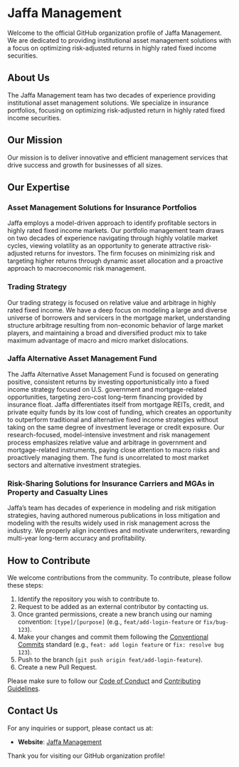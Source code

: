 # Jaffa Management

Welcome to the official GitHub organization profile of Jaffa Management. We are dedicated to providing institutional asset management solutions with a focus on optimizing risk-adjusted returns in highly rated fixed income securities.

## About Us

The Jaffa Management team has two decades of experience providing institutional asset management solutions. We specialize in insurance portfolios, focusing on optimizing risk-adjusted return in highly rated fixed income securities.

## Our Mission

Our mission is to deliver innovative and efficient management services that drive success and growth for businesses of all sizes.

## Our Expertise

### Asset Management Solutions for Insurance Portfolios

Jaffa employs a model-driven approach to identify profitable sectors in highly rated fixed income markets. Our portfolio management team draws on two decades of experience navigating through highly volatile market cycles, viewing volatility as an opportunity to generate attractive risk-adjusted returns for investors. The firm focuses on minimizing risk and targeting higher returns through dynamic asset allocation and a proactive approach to macroeconomic risk management.

### Trading Strategy

Our trading strategy is focused on relative value and arbitrage in highly rated fixed income. We have a deep focus on modeling a large and diverse universe of borrowers and servicers in the mortgage market, understanding structure arbitrage resulting from non-economic behavior of large market players, and maintaining a broad and diversified product mix to take maximum advantage of macro and micro market dislocations.

### Jaffa Alternative Asset Management Fund

The Jaffa Alternative Asset Management Fund is focused on generating positive, consistent returns by investing opportunistically into a fixed income strategy focused on U.S. government and mortgage-related opportunities, targeting zero-cost long-term financing provided by insurance float. Jaffa differentiates itself from mortgage REITs, credit, and private equity funds by its low cost of funding, which creates an opportunity to outperform traditional and alternative fixed income strategies without taking on the same degree of investment leverage or credit exposure. Our research-focused, model-intensive investment and risk management process emphasizes relative value and arbitrage in government and mortgage-related instruments, paying close attention to macro risks and proactively managing them. The fund is uncorrelated to most market sectors and alternative investment strategies.

### Risk-Sharing Solutions for Insurance Carriers and MGAs in Property and Casualty Lines

Jaffa’s team has decades of experience in modeling and risk mitigation strategies, having authored numerous publications in loss mitigation and modeling with the results widely used in risk management across the industry. We properly align incentives and motivate underwriters, rewarding multi-year long-term accuracy and profitability.

## How to Contribute

We welcome contributions from the community. To contribute, please follow these steps:

1. Identify the repository you wish to contribute to.
2. Request to be added as an external contributor by contacting us<!-- at [support@jaffamanagement.com](mailto:support@jaffamanagement.com)-->.
3. Once granted permissions, create a new branch using our naming convention: `[type]/[purpose]` (e.g., `feat/add-login-feature` or `fix/bug-123`).
4. Make your changes and commit them following the [Conventional Commits](https://www.conventionalcommits.org/en/v1.0.0/#summary) standard (e.g., `feat: add login feature` or `fix: resolve bug 123`).
5. Push to the branch (`git push origin feat/add-login-feature`).
6. Create a new Pull Request.

Please make sure to follow our [Code of Conduct](CODE_OF_CONDUCT.md) and [Contributing Guidelines](CONTRIBUTING.md).

## Contact Us

For any inquiries or support, please contact us at:
<!--
- **Email**: support@jaffamanagement.com
- **Phone**: +1 (123) 456-7890
-->
- **Website**: [Jaffa Management](https://www.jaffamanagement.com/)

Thank you for visiting our GitHub organization profile!
